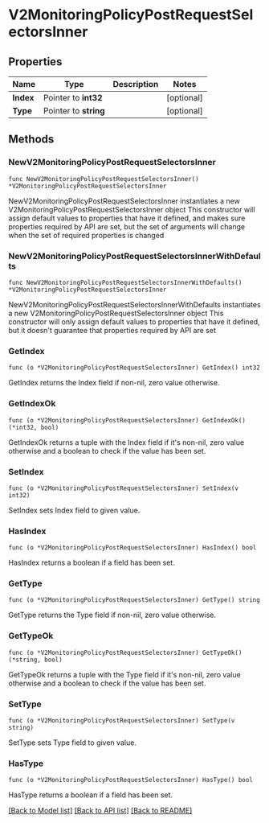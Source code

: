 # V2MonitoringPolicyPostRequestSelectorsInner

## Properties

Name | Type | Description | Notes
------------ | ------------- | ------------- | -------------
**Index** | Pointer to **int32** |  | [optional] 
**Type** | Pointer to **string** |  | [optional] 

## Methods

### NewV2MonitoringPolicyPostRequestSelectorsInner

`func NewV2MonitoringPolicyPostRequestSelectorsInner() *V2MonitoringPolicyPostRequestSelectorsInner`

NewV2MonitoringPolicyPostRequestSelectorsInner instantiates a new V2MonitoringPolicyPostRequestSelectorsInner object
This constructor will assign default values to properties that have it defined,
and makes sure properties required by API are set, but the set of arguments
will change when the set of required properties is changed

### NewV2MonitoringPolicyPostRequestSelectorsInnerWithDefaults

`func NewV2MonitoringPolicyPostRequestSelectorsInnerWithDefaults() *V2MonitoringPolicyPostRequestSelectorsInner`

NewV2MonitoringPolicyPostRequestSelectorsInnerWithDefaults instantiates a new V2MonitoringPolicyPostRequestSelectorsInner object
This constructor will only assign default values to properties that have it defined,
but it doesn't guarantee that properties required by API are set

### GetIndex

`func (o *V2MonitoringPolicyPostRequestSelectorsInner) GetIndex() int32`

GetIndex returns the Index field if non-nil, zero value otherwise.

### GetIndexOk

`func (o *V2MonitoringPolicyPostRequestSelectorsInner) GetIndexOk() (*int32, bool)`

GetIndexOk returns a tuple with the Index field if it's non-nil, zero value otherwise
and a boolean to check if the value has been set.

### SetIndex

`func (o *V2MonitoringPolicyPostRequestSelectorsInner) SetIndex(v int32)`

SetIndex sets Index field to given value.

### HasIndex

`func (o *V2MonitoringPolicyPostRequestSelectorsInner) HasIndex() bool`

HasIndex returns a boolean if a field has been set.

### GetType

`func (o *V2MonitoringPolicyPostRequestSelectorsInner) GetType() string`

GetType returns the Type field if non-nil, zero value otherwise.

### GetTypeOk

`func (o *V2MonitoringPolicyPostRequestSelectorsInner) GetTypeOk() (*string, bool)`

GetTypeOk returns a tuple with the Type field if it's non-nil, zero value otherwise
and a boolean to check if the value has been set.

### SetType

`func (o *V2MonitoringPolicyPostRequestSelectorsInner) SetType(v string)`

SetType sets Type field to given value.

### HasType

`func (o *V2MonitoringPolicyPostRequestSelectorsInner) HasType() bool`

HasType returns a boolean if a field has been set.


[[Back to Model list]](../README.md#documentation-for-models) [[Back to API list]](../README.md#documentation-for-api-endpoints) [[Back to README]](../README.md)


